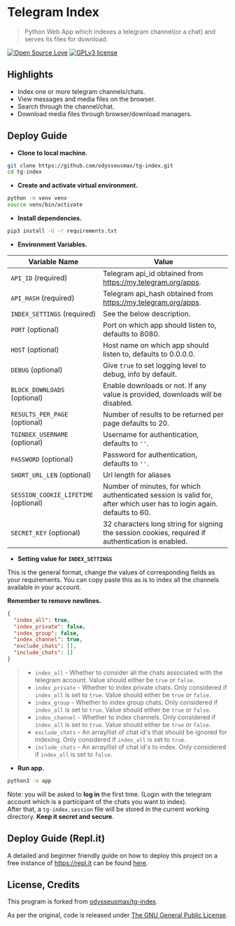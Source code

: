 # Telegram Index

> Python Web App which indexes a telegram channel(or a chat) and serves its files for download.

[![Open Source Love](https://badges.frapsoft.com/os/v1/open-source.png?v=103)](.) [![GPLv3 license](https://img.shields.io/badge/License-GPLv3-blue.svg)](LICENSE)

## Highlights

- Index one or more telegram channels/chats.
- View messages and media files on the browser.
- Search through the channel/chat.
- Download media files through browser/download managers.

## Deploy Guide

- **Clone to local machine.**

```sh
git clone https://github.com/odysseusmax/tg-index.git
cd tg-index
```

- **Create and activate virtual environment.**

```sh
python -m venv venv
source venv/bin/activate
```

- **Install dependencies.**

```sh
pip3 install -U -r requirements.txt
```

- **Environment Variables.**

| Variable Name                        | Value                                                                                                                 |
| ------------------------------------ | --------------------------------------------------------------------------------------------------------------------- |
| `API_ID` (required)                  | Telegram api_id obtained from <https://my.telegram.org/apps>.                                                         |
| `API_HASH` (required)                | Telegram api_hash obtained from <https://my.telegram.org/apps>.                                                       |
| `INDEX_SETTINGS` (required)          | See the below description.                                                                                            |
| `PORT` (optional)                    | Port on which app should listen to, defaults to 8080.                                                                 |
| `HOST` (optional)                    | Host name on which app should listen to, defaults to 0.0.0.0.                                                         |
| `DEBUG` (optional)                   | Give `true` to set logging level to debug, info by default.                                                           |
| `BLOCK_DOWNLOADS` (optional)         | Enable downloads or not. If any value is provided, downloads will be disabled.                                        |
| `RESULTS_PER_PAGE` (optional)        | Number of results to be returned per page defaults to 20.                                                             |
| `TGINDEX_USERNAME` (optional)        | Username for authentication, defaults to `''`.                                                                        |
| `PASSWORD` (optional)                | Password for authentication, defaults to `''`.                                                                        |
| `SHORT_URL_LEN` (optional)           | Url length for aliases                                                                                                |
| `SESSION_COOKIE_LIFETIME` (optional) | Number of minutes, for which authenticated session is valid for, after which user has to login again. defaults to 60. |
| `SECRET_KEY` (optional)              | 32 characters long string for signing the session cookies, required if authentication is enabled.                     |

- **Setting value for `INDEX_SETTINGS`**

This is the general format, change the values of corresponding fields as your requirements. You can copy paste this as is to index all the channels available in your account.

**Remember to remove newlines.**

```json
{
  "index_all": true,
  "index_private": false,
  "index_group": false,
  "index_channel": true,
  "exclude_chats": [],
  "include_chats": []
}
```

> - `index_all` - Whether to consider all the chats associated with the telegram account. Value should either be `true` or `false`.
> - `index_private` - Whether to index private chats. Only considered if `index_all` is set to `true`. Value should either be `true` or `false`.
> - `index_group` - Whether to index group chats. Only considered if `index_all` is set to `true`. Value should either be `true` or `false`.
> - `index_channel` - Whether to index channels. Only considered if `index_all` is set to `true`. Value should either be `true` or `false`.
> - `exclude_chats` - An array/list of chat id's that should be ignored for indexing. Only considered if `index_all` is set to `true`.
> - `include_chats` - An array/list of chat id's to index. Only considered if `index_all` is set to `false`.

- **Run app.**

```bash
python3 -m app
```

Note: you will be asked to **log in** the first time. (Login with the telegram account which is a participant of the chats you want to index).  
After that, a `tg-index.session` file will be stored in the current working directory. **Keep it secret and secure**.

## Deploy Guide (Repl.it)

A detailed and beginner friendly guide on how to deploy this project on a free instance of <https://repl.it> can be found [here](./repl-config/replit-deploy-guide.md).

## License, Credits

This program is forked from [odysseusmax/tg-index](https://github.com/odysseusmax/tg-index).

As per the original, code is released under [The GNU General Public License](LICENSE).
